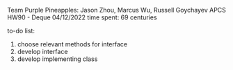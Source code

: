 Team Purple Pineapples: Jason Zhou, Marcus Wu, Russell Goychayev
APCS
HW90 - Deque
04/12/2022
time spent: 69 centuries

to-do list:
1) choose relevant methods for interface
2) develop interface
3) develop implementing class
